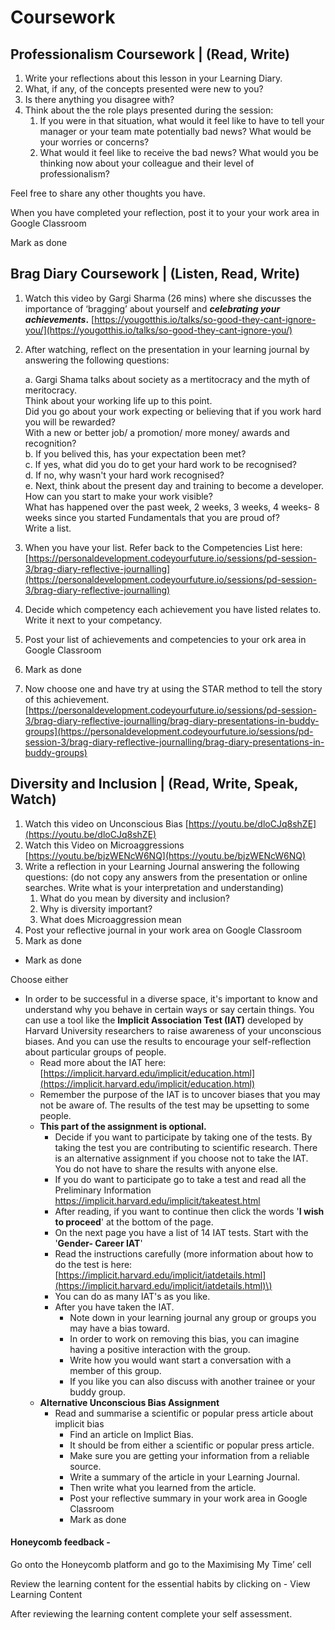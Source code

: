 # Coursework

## Professionalism Coursework \| \(Read, Write\)

1. Write your reflections about this lesson in your Learning Diary. 
2. What, if any, of the concepts presented were new to you? 
3. Is there anything you disagree with? 
4. Think about the the role plays presented during the session:
   1. If you were in that situation, what would it feel like to have to tell your manager or your team mate potentially bad news? What would be your worries or concerns? 
   2. What would it feel like to receive the bad news? What would you be thinking now about your colleague and their level of professionalism?

Feel free to share any other thoughts you have.

When you have completed your reflection, post it to your your work area in Google Classroom

Mark as done



## Brag Diary Coursework \|  \(Listen, Read, Write\) 

1. Watch this video by Gargi Sharma \(26 mins\) where she discusses the importance of ‘bragging’ about yourself and _**celebrating your achievements**_**.** [https://yougotthis.io/talks/so-good-they-cant-ignore-you/](https://yougotthis.io/talks/so-good-they-cant-ignore-you/)
2. After watching, reflect on the presentation in your learning journal by answering the following questions:

   a. Gargi Shama talks about society as a mertitocracy and the myth of meritocracy.    
   Think about your working life up to this point.   
   Did you go about your work expecting or believing that if you work hard you will be rewarded?   
   With a new or better job/ a promotion/ more money/ awards and recognition?  
   b. If you belived this, has your expectation been met?  
   c. If yes, what did you do to get your hard work to be recognised?  
   d. If no, why wasn't your hard work recognised?  
   e. Next, think about the present day and training to become a developer.    
   How can you start to make your work visible?   
   What has happened over the past week, 2 weeks, 3 weeks, 4 weeks- 8 weeks since you started Fundamentals that you are proud of?   
   Write a list. 

3. When you have your list. Refer back to the Competencies List here: [https://personaldevelopment.codeyourfuture.io/sessions/pd-session-3/brag-diary-reflective-journalling](https://personaldevelopment.codeyourfuture.io/sessions/pd-session-3/brag-diary-reflective-journalling)
4. Decide which competency each achievement you have listed relates to. Write it next to your competancy. 
5. Post your list of achievements and competencies to your ork area in Google Classroom
6. Mark as done
7. Now choose one and have try at using the STAR method to tell the story of this achievement. [https://personaldevelopment.codeyourfuture.io/sessions/pd-session-3/brag-diary-reflective-journalling/brag-diary-presentations-in-buddy-groups](https://personaldevelopment.codeyourfuture.io/sessions/pd-session-3/brag-diary-reflective-journalling/brag-diary-presentations-in-buddy-groups)

## Diversity and Inclusion \| \(Read, Write, Speak, Watch\)

1. Watch this video on Unconscious Bias [https://youtu.be/dloCJq8shZE](https://youtu.be/dloCJq8shZE) 
2. Watch this Video on Microaggressions [https://youtu.be/bjzWENcW6NQ](https://youtu.be/bjzWENcW6NQ)
3. Write a reflection in your Learning Journal answering the following questions: \(do not copy any answers from the presentation or online searches. Write what is your interpretation and understanding\)
   1. What do you mean by diversity and inclusion?
   2. Why is diversity important?
   3. What does Microaggression mean
4. Post your reflective journal in your work area on Google Classroom
5. Mark as done 



* Mark as done 

Choose either 

* In order to be successful in a diverse space, it's important to know and understand why you behave in certain ways or say certain things.  You can use a tool like the **Implicit Association Test \(IAT\)** developed by Harvard University researchers to raise awareness of your unconscious biases. And you can use the results to encourage your self-reflection about particular groups of people. 
  * Read more about the IAT here: [https://implicit.harvard.edu/implicit/education.html](https://implicit.harvard.edu/implicit/education.html)
  * Remember the purpose of the IAT is to uncover biases that you may not be aware of. The results of the test may be upsetting to some people.  
  * **This part of the assignment is optional.** 
    * Decide if you want to participate by taking one of the tests. By taking the test you are contributing to scientific research. There is an alternative assignment if you choose not to take the IAT. You do not have to share the results with anyone else.
    * If you do want to participate go to take a test and read all the Preliminary Information https://implicit.harvard.edu/implicit/takeatest.html
    * After reading, if you want to continue then click the words '**I wish to proceed**' at the bottom of the page.
    * On the next page you have a list of 14 IAT tests. Start with the '**Gender- Career IAT**'
    * Read the instructions carefully \(more information about how to do the test is here: [https://implicit.harvard.edu/implicit/iatdetails.html](https://implicit.harvard.edu/implicit/iatdetails.html)\)
    * You can do as many IAT's as you like. 
    * After you have taken the IAT. 
      * Note down in your learning journal any group or groups you may have a bias toward.
      * In order to work on removing this bias, you can imagine having a positive interaction with the group.
      * Write how you would want start a conversation with a member of this group.
      * If you like you can also discuss with another trainee or your buddy group.
  * **Alternative Unconscious Bias Assignment** 
    * Read and summarise a scientific or popular press article about implicit bias
      * Find an article on Implict Bias.
      * It should be from either a scientific or popular press article.  
      * Make sure you are getting your information from a reliable source. 
      * Write a summary of the article in your Learning Journal. 
      * Then write what you learned from the article.
      * Post your reflective summary in your work area in Google Classroom
      * Mark as done

#### Honeycomb feedback - 

Go onto the Honeycomb platform and go to the Maximising My Time’ cell

Review the learning content for the essential habits by clicking on - View Learning Content

After reviewing the learning content complete your self assessment. 



